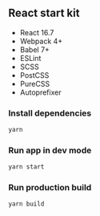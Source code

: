 ## React start kit 

* React 16.7
* Webpack 4+
* Babel 7+
* ESLint 
* SCSS
* PostCSS
* PureCSS
* Autoprefixer

### Install dependencies

```bash 
yarn
```

### Run app in dev mode

```bash
yarn start
```

### Run production build

```bash
yarn build
```